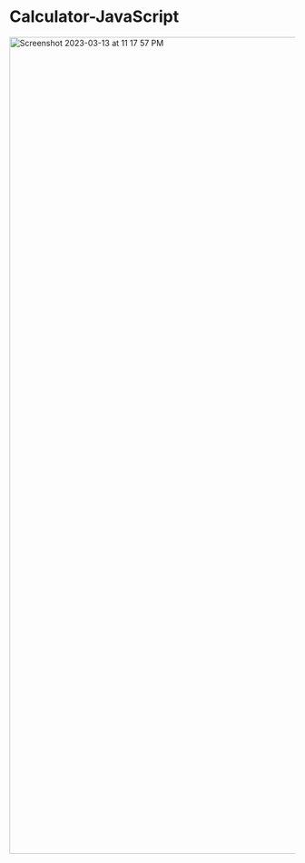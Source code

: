 # Calculator-JavaScript
<img width="1440" alt="Screenshot 2023-03-13 at 11 17 57 PM" src="https://user-images.githubusercontent.com/93892096/224893395-fb2bece1-ba58-41e9-844a-685911ada723.png">
